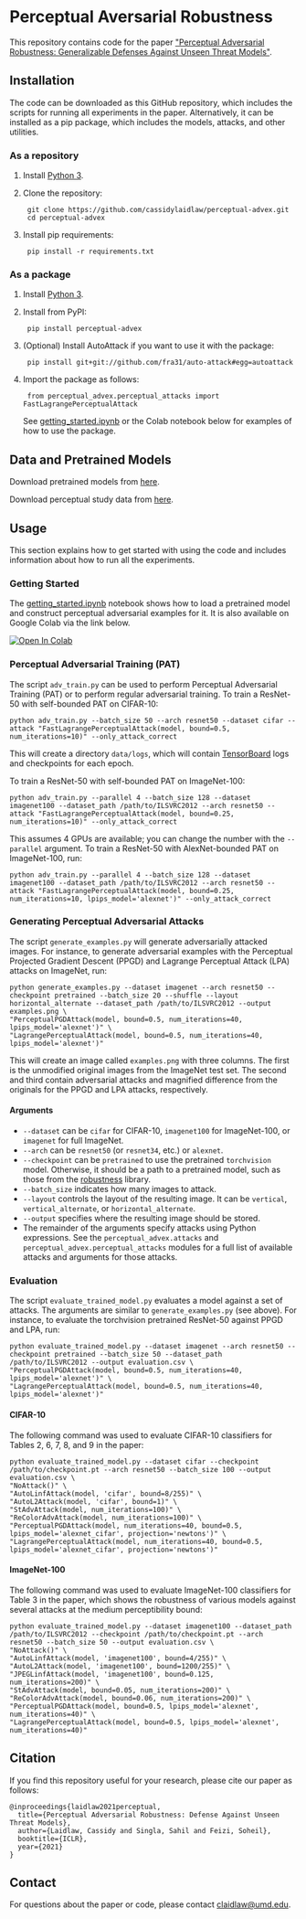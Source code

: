 # Perceptual Aversarial Robustness
This repository contains code for the paper ["Perceptual Adversarial Robustness: Generalizable Defenses Against Unseen Threat Models"](https://arxiv.org/abs/2006.12655).

## Installation

The code can be downloaded as this GitHub repository, which includes the scripts for running all experiments in the paper. Alternatively, it can be installed as a pip package, which includes the models, attacks, and other utilities.

### As a repository

1. Install [Python 3](https://www.python.org/).
2. Clone the repository:

        git clone https://github.com/cassidylaidlaw/perceptual-advex.git
        cd perceptual-advex

2. Install pip requirements:

        pip install -r requirements.txt

### As a package

1. Install [Python 3](https://www.python.org/).
2. Install from PyPI:
    
        pip install perceptual-advex

3. (Optional) Install AutoAttack if you want to use it with the package:

        pip install git+git://github.com/fra31/auto-attack#egg=autoattack

4. Import the package as follows:

        from perceptual_advex.perceptual_attacks import FastLagrangePerceptualAttack

   See [getting_started.ipynb](getting_started.ipynb) or the Colab notebook below for examples of how to use the package.

## Data and Pretrained Models

Download pretrained models from [here](https://perceptual-advex.s3.us-east-2.amazonaws.com/perceptual-advex-checkpoints.zip).

Download perceptual study data from [here](https://perceptual-advex.s3.us-east-2.amazonaws.com/perceptual-advex-perceptual-study-data.zip).

## Usage

This section explains how to get started with using the code and includes information about how to run all the experiments.

### Getting Started

The [getting_started.ipynb](getting_started.ipynb) notebook shows how to load a pretrained model and construct perceptual adversarial examples for it. It is also available on Google Colab via the link below.

[![Open In Colab](https://colab.research.google.com/assets/colab-badge.svg)](https://colab.research.google.com/github/cassidylaidlaw/perceptual-advex/blob/master/getting_started.ipynb)

### Perceptual Adversarial Training (PAT)

The script `adv_train.py` can be used to perform Perceptual Adversarial Training (PAT) or to perform regular adversarial training. To train a ResNet-50 with self-bounded PAT on CIFAR-10:

    python adv_train.py --batch_size 50 --arch resnet50 --dataset cifar --attack "FastLagrangePerceptualAttack(model, bound=0.5, num_iterations=10)" --only_attack_correct

This will create a directory `data/logs`, which will contain [TensorBoard](https://www.tensorflow.org/tensorboard) logs and checkpoints for each epoch.

To train a ResNet-50 with self-bounded PAT on ImageNet-100:

    python adv_train.py --parallel 4 --batch_size 128 --dataset imagenet100 --dataset_path /path/to/ILSVRC2012 --arch resnet50 --attack "FastLagrangePerceptualAttack(model, bound=0.25, num_iterations=10)" --only_attack_correct

This assumes 4 GPUs are available; you can change the number with the `--parallel` argument. To train a ResNet-50 with AlexNet-bounded PAT on ImageNet-100, run:

    python adv_train.py --parallel 4 --batch_size 128 --dataset imagenet100 --dataset_path /path/to/ILSVRC2012 --arch resnet50 --attack "FastLagrangePerceptualAttack(model, bound=0.25, num_iterations=10, lpips_model='alexnet')" --only_attack_correct

### Generating Perceptual Adversarial Attacks

The script `generate_examples.py` will generate adversarially attacked images. For instance, to generate adversarial examples with the Perceptual Projected Gradient Descent (PPGD) and Lagrange Perceptual Attack (LPA) attacks on ImageNet, run:

    python generate_examples.py --dataset imagenet --arch resnet50 --checkpoint pretrained --batch_size 20 --shuffle --layout horizontal_alternate --dataset_path /path/to/ILSVRC2012 --output examples.png \
    "PerceptualPGDAttack(model, bound=0.5, num_iterations=40, lpips_model='alexnet')" \
    "LagrangePerceptualAttack(model, bound=0.5, num_iterations=40, lpips_model='alexnet')"
    
This will create an image called `examples.png` with three columns. The first is the unmodified original images from the ImageNet test set. The second and third contain adversarial attacks and magnified difference from the originals for the PPGD and LPA attacks, respectively.

#### Arguments

 - `--dataset` can be `cifar` for CIFAR-10, `imagenet100` for ImageNet-100, or `imagenet` for full ImageNet.
 - `--arch` can be `resnet50` (or `resnet34`, etc.) or `alexnet`.
 - `--checkpoint` can be `pretrained` to use the pretrained `torchvision` model. Otherwise, it should be a path to a pretrained model, such as those from the [robustness](https://github.com/MadryLab/robustness) library.
 - `--batch_size` indicates how many images to attack.
 - `--layout` controls the layout of the resulting image. It can be `vertical`, `vertical_alternate`, or `horizontal_alternate`.
 - `--output` specifies where the resulting image should be stored.
 - The remainder of the arguments specify attacks using Python expressions. See  the `perceptual_advex.attacks` and `perceptual_advex.perceptual_attacks` modules for a full list of available attacks and arguments for those attacks.
 
### Evaluation

The script `evaluate_trained_model.py` evaluates a model against a set of attacks. The arguments are similar to `generate_examples.py` (see above). For instance, to evaluate the torchvision pretrained ResNet-50 against PPGD and LPA, run:

    python evaluate_trained_model.py --dataset imagenet --arch resnet50 --checkpoint pretrained --batch_size 50 --dataset_path /path/to/ILSVRC2012 --output evaluation.csv \
    "PerceptualPGDAttack(model, bound=0.5, num_iterations=40, lpips_model='alexnet')" \
    "LagrangePerceptualAttack(model, bound=0.5, num_iterations=40, lpips_model='alexnet')"

#### CIFAR-10

The following command was used to evaluate CIFAR-10 classifiers for Tables 2, 6, 7, 8, and 9 in the paper:

    python evaluate_trained_model.py --dataset cifar --checkpoint /path/to/checkpoint.pt --arch resnet50 --batch_size 100 --output evaluation.csv \
    "NoAttack()" \
    "AutoLinfAttack(model, 'cifar', bound=8/255)" \
    "AutoL2Attack(model, 'cifar', bound=1)" \
    "StAdvAttack(model, num_iterations=100)" \
    "ReColorAdvAttack(model, num_iterations=100)" \
    "PerceptualPGDAttack(model, num_iterations=40, bound=0.5, lpips_model='alexnet_cifar', projection='newtons')" \
    "LagrangePerceptualAttack(model, num_iterations=40, bound=0.5, lpips_model='alexnet_cifar', projection='newtons')"

#### ImageNet-100

The following command was used to evaluate ImageNet-100 classifiers for Table 3 in the paper, which shows the robustness of various models against several attacks at the medium perceptibility bound:

    python evaluate_trained_model.py --dataset imagenet100 --dataset_path /path/to/ILSVRC2012 --checkpoint /path/to/checkpoint.pt --arch resnet50 --batch_size 50 --output evaluation.csv \
    "NoAttack()" \
    "AutoLinfAttack(model, 'imagenet100', bound=4/255)" \
    "AutoL2Attack(model, 'imagenet100', bound=1200/255)" \
    "JPEGLinfAttack(model, 'imagenet100', bound=0.125, num_iterations=200)" \
    "StAdvAttack(model, bound=0.05, num_iterations=200)" \
    "ReColorAdvAttack(model, bound=0.06, num_iterations=200)" \
    "PerceptualPGDAttack(model, bound=0.5, lpips_model='alexnet', num_iterations=40)" \
    "LagrangePerceptualAttack(model, bound=0.5, lpips_model='alexnet', num_iterations=40)"

## Citation

If you find this repository useful for your research, please cite our paper as follows:

    @inproceedings{laidlaw2021perceptual,
      title={Perceptual Adversarial Robustness: Defense Against Unseen Threat Models},
      author={Laidlaw, Cassidy and Singla, Sahil and Feizi, Soheil},
      booktitle={ICLR},
      year={2021}
    }

## Contact

For questions about the paper or code, please contact claidlaw@umd.edu.